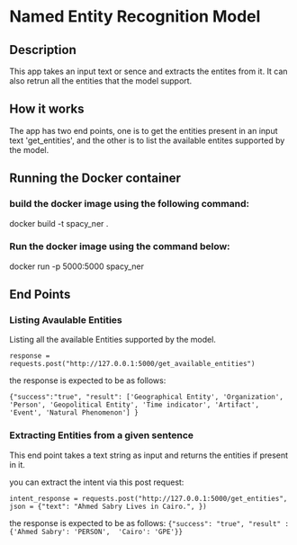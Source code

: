 # Named Entity Recognition Model 

## Description
This app takes an input text or sence and extracts the entites from it. 
It can also retrun all the entities that the model support.


## How it works
The app has two end points, one is to get the entities present in an input text 'get_entities', and the other is to list the available entites supported by the model.


## Running the Docker container
### build the docker image using the following command:
docker build -t spacy_ner .

### Run the docker image using the command below:
docker run -p 5000:5000 spacy_ner


## End Points

### Listing Avaulable Entities
Listing all the available Entities supported by the model.

`
response = requests.post("http://127.0.0.1:5000/get_available_entities")
`

the response is expected to be as follows:

`
{"success":"true",
 "result": ['Geographical Entity',
 	    'Organization',
  	    'Person',
 	    'Geopolitical Entity',
 	    'Time indicator',
  	    'Artifact',
 	    'Event',
 	    'Natural Phenomenon']
}
`

### Extracting Entities from a given sentence
This end point takes a text string as input and returns the entities if present in it.

you can extract the intent via this post request:


`
intent_response = requests.post("http://127.0.0.1:5000/get_entities", json = {"text": "Ahmed Sabry Lives in Cairo.",
                                                                              })
`

the response is expected to be as follows:
`
{"success": "true",
 "result" : {'Ahmed Sabry': 'PERSON', 
 	     'Cairo': 'GPE'}}
`

